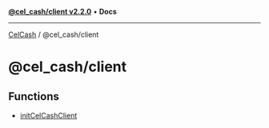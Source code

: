 [**@cel_cash/client v2.2.0**](README.md) • **Docs**

***

[CelCash](../../packages.md) / @cel\_cash/client

# @cel\_cash/client

## Functions

- [initCelCashClient](functions/initCelCashClient.md)
